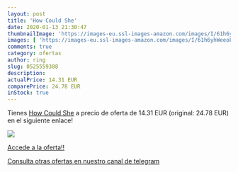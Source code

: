 ```yaml
---
layout: post
title: 'How Could She'
date: 2020-01-13 21:30:47
thumbnailImage: 'https://images-eu.ssl-images-amazon.com/images/I/61h6yhWeeoL._SL200_.jpg'
images: [ 'https://images-eu.ssl-images-amazon.com/images/I/61h6yhWeeoL._SL200_.jpg' ]
comments: true
category: ofertas
author: ring
slug: 0525559388
description:
actualPrice: 14.31 EUR
comparePrice: 24.78 EUR
inStock: true
---
```


Tienes [How Could She](https://www.amazon.com/dp/0525559388/?tag=redken08-20) a precio de oferta de 14.31 EUR (original: 24.78 EUR) en el siguiente enlace!

[![](https://images-eu.ssl-images-amazon.com/images/I/61h6yhWeeoL._SL200_.jpg)](https://www.amazon.com/dp/0525559388/?tag=redken08-20)

[Accede a la oferta!!](https://www.amazon.com/dp/0525559388/?tag=redken08-20)

[Consulta otras ofertas en nuestro canal de telegram](https://t.me/s/ofertas25)
